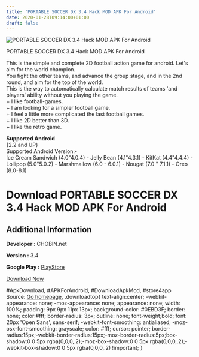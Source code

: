 ```yaml
---
title: 'PORTABLE SOCCER DX 3.4 Hack MOD APK For Android'
date: 2020-01-28T09:14:00+01:00
draft: false
---
```


![PORTABLE SOCCER DX 3.4 Hack MOD APK For Android](https://i0.wp.com/apkhome.net/wp-content/uploads/2018/06/PORTABLE-SOCCER-DX-3.4.png "PORTABLE SOCCER DX 3.4 Hack MOD APK For Android")

  

PORTABLE SOCCER DX 3.4 Hack MOD APK For Android

This is the simple and complete 2D football action game for android. Let's aim for the world champion.  
You fight the other teams, and advance the group stage, and in the 2nd round, and aim for the top of the world.  
This is the way to automatically calculate match results of teams 'and players' ability without you playing the game.  
\+ I like football-games.  
\+ I am looking for a simpler football game.  
\+ I feel a little more complicated the last football games.  
\+ I like 2D better than 3D.  
\+ I like the retro game.

**Supported Android**  
{2.2 and UP}  
Supported Android Version:-  
Ice Cream Sandwich (4.0"4.0.4) - Jelly Bean (4.1"4.3.1) - KitKat (4.4"4.4.4) - Lollipop (5.0"5.0.2) - Marshmallow (6.0 - 6.0.1) - Nougat (7.0 " 7.1.1) - Oreo (8.0-8.1)

Download PORTABLE SOCCER DX 3.4 Hack MOD APK For Android
========================================================

Additional Information
----------------------

**Developer :** CHOBIN.net

**Version :** 3.4

**Google Play :** [PlayStore](https://play.google.com/store/apps/details?id=net.chobin.android.psdx)

  

[Download Now](https://store4app.co/post/portable-soccer-dx-3-4-hack-mod-apk-for-android_1573671407)

  
#ApkDownload, #APKForAndroid, #DownloadApkMod, #store4app  
Source: [Go homepage.](https://store4app.co/post/portable-soccer-dx-3-4-hack-mod-apk-for-android_1573671407) .downloadtop{ text-align:center; -webkit-appearance: none; -moz-appearance: none; appearance: none; width: 100%; padding: 9px 9px 11px 13px; background-color: #0EBD3F; border: none; color:#fff; border-radius: 3px; outline: none; font-weight;bold; font: 20px 'Open Sans', sans-serif; -webkit-font-smoothing: antialiased; -moz-osx-font-smoothing: grayscale; color: #fff; cursor: pointer; border-radius:15px;-webkit-border-radius:15px;-moz-border-radius:5px;box-shadow:0 0 5px rgba(0,0,0,.2);-moz-box-shadow:0 0 5px rgba(0,0,0,.2);-webkit-box-shadow:0 0 5px rgba(0,0,0,.2) !important; }